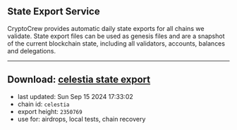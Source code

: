 ## State Export Service
CryptoCrew provides automatic daily state exports for all chains we validate. State export files can be used as genesis files and are a snapshot of the current blockchain state, including all validators, accounts, balances and delegations.

---
**Download: [celestia state export](https://dl-eu2.ccvalidators.com/SERVICE/celestia/celestia_export_2350769.json)**
---

- last updated: Sun Sep 15 2024 17:33:02
- chain id: `celestia`
- export height: `2350769`
- use for: airdrops, local tests, chain recovery
